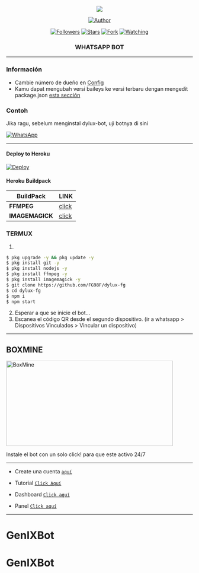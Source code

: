 
<p align="center"> 
<img src="https://genix.eu.org/akebi.jpg" />
<p/>
<p align="center">
<a href="https://github.com/CraXID"><img title="Author" src="https://img.shields.io/badge/CraXID Bot-black?style=for-the-badge&logo=whatsApp"></a>
<p/>
<p align="center">
<a href="https://github.com/CraXID?tab=followers"><img title="Followers" src="https://img.shields.io/github/followers/CraXID?label=Followers&style=social"></a>
<a href="https://github.com/CraXID/genixbot/stargazers/"><img title="Stars" src="https://img.shields.io/github/stars/CraXID/genixbot?&style=social"></a>
<a href="https://github.com/CraXID/genixbot/network/members"><img title="Fork" src="https://img.shields.io/github/forks/CraXID/genixbot?style=social"></a>
<a href="https://github.com/CraXID/genixbot/watchers"><img title="Watching" src="https://img.shields.io/github/watchers/CraXID/dylux-fg?label=Watching&style=social"></a>
</p>



<h3 align="center">WHATSAPP BOT</h3>

***
### Información
- Cambie número de dueño en [Config](https://github.com/CraXID/GenIXBot/blob/main/config.js#L6)
- Kamu dapat mengubah versi baileys ke versi terbaru dengan mengedit package.json [esta sección](https://github.com/CraXID/genixbot/blob/main/package.json#L42)

### Contoh 
Jika ragu, sebelum menginstal dylux-bot, uji botnya di sini

[![WhatsApp](https://img.shields.io/badge/MikaBot-25D366?style=for-the-badge&logo=whatsapp&logoColor=white)](https://zurox.my.id/mylink) 

***

#### Deploy to Heroku
[![Deploy](https://www.herokucdn.com/deploy/button.svg)](https://heroku.com/deploy?template=https://github.com/craxid/genixbot)

#### Heroku Buildpack
| BuildPack | LINK |
|--------|--------|
| **FFMPEG** |[click](https://github.com/jonathanong/heroku-buildpack-ffmpeg-latest) |
| **IMAGEMAGICK** | [click](https://github.com/DuckyTeam/heroku-buildpack-imagemagick) |

### TERMUX
1. 
```sh
$ pkg upgrade -y && pkg update -y
$ pkg install git -y
$ pkg install nodejs -y
$ pkg install ffmpeg -y
$ pkg install imagemagick -y
$ git clone https://github.com/FG98F/dylux-fg
$ cd dylux-fg
$ npm i 
$ npm start
```
2. Esperar a que se inicie el bot...
3. Escanea el código QR desde el segundo dispositivo. (ir a whatsapp > Dispositivos Vinculados > Vincular un dispositivo)
---------


## BOXMINE

<a href="https://dash.boxmineworld.com/register?ref=Mb0BN5ny"><img src="https://k.top4top.io/p_2413wh2bh0.jpg" width="450" height="230" alt="BoxMine"/></a>

Instale el bot con un solo click! para que este activo 24/7

---------
* Create una cuenta  [`aquí`](https://dash.boxmineworld.com/register?ref=Mb0BN5ny)
* Tutorial [`Click Aquí`](https://youtu.be/xFqjKN1Qt80)

* Dashboard [`Click aquí`](https://dash.boxmineworld.com)
* Panel [`Click aquí`](https://panel.boxmineworld.com/)

---------
# GenIXBot
# GenIXBot
